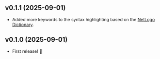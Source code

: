 ## v0.1.1 (2025-09-01)

- Added more keywords to the syntax highlighting based on the [NetLogo Dictionary](https://docs.netlogo.org/dictionary.html).

## v0.1.0 (2025-09-01)

- First release! 🎉
